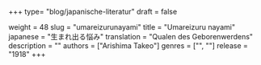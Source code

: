+++
type= "blog/japanische-literatur"
draft = false

weight = 48
slug = "umareizurunayami"
title = "Umareizuru nayami"
japanese = "生まれ出る悩み"
translation = "Qualen des Geborenwerdens"
description = ""
authors = ["Arishima Takeo"]
genres = ["", ""]
release = "1918"
+++

